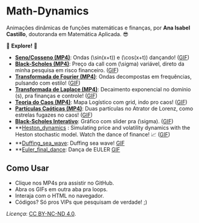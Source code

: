 # Math-Dynamics

 Animações dinâmicas de funções matemáticas e finanças, por **Ana Isabel Castillo**, doutoranda em Matemática Aplicada. 😎

🌟 **Explore!** 🌟  
- **[Seno/Cosseno (MP4)](sincos_animation.mp4)**: Ondas \(\sin(x+t)\) e \(\cos(x+t)\) dançando! ([GIF](sincos_animation.gif))  
- **[Black-Scholes (MP4)](black_scholes_animation.mp4)**: Preço da call com \(\sigma\) variável, direto da minha pesquisa em risco financeiro. ([GIF](black_scholes_animation.gif))  
- **[Transformada de Fourier (MP4)](fourier_animation_fixed_v2.mp4)**: Ondas decompostas em frequências, pulsando com estilo! ([GIF](fourier_animation_fixed_v2.gif))  
- **[Transformada de Laplace (MP4)](laplace_animation_fixed.mp4)**: Decaimento exponencial no domínio \(s\), pra finanças e controle! ([GIF](laplace_animation_fixed.gif))  
- **[Teoria do Caos (MP4)](chaos_animation_grid.mp4)**:  Mapa Logístico com grid, indo pro caos! ([GIF](chaos_animation_grid.gif))  
- **[Partículas Caóticas (MP4)](lorenz_particles.mp4)**: Duas partículas no Atrator de Lorenz, como estrelas fugazes no caos! ([GIF](lorenz_particles.gif))  
- **[Black-Scholes Interativo](black_scholes_interactive.mp4)**: Gráfico com slider pra \(\sigma\). ([GIF](black_scholes_interactive.gif)) 
- **[Heston_dynamics](heston_dynamics.mp4) : Simulating price and volatility dynamics with the Heston stochastic model. Watch the dance of finance! 📈 ([GIF](heston_dynamics.gif))
- **[Duffing_sea_wave](duffing_sea_wave.mp4): Duffing sea wave!  [GIF](duffing_sea_wave.gif)
- **[Euler_final_dance](euler_final_dance.mp4): Dança de EULER [GIF](euler_final_dance.gif)

## Como Usar
- Clique nos MP4s pra assistir no GitHub.
- Abra os GIFs em outra aba pra loops.
- Interaja com o HTML no navegador.
- Códigos? Só pros VIPs que pesquisam de verdade! ;) 

*Licença*: [CC BY-NC-ND 4.0](https://creativecommons.org/licenses/by-nc-nd/4.0/).
